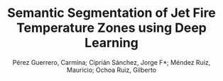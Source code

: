 ---
paperId: 8
author: Pérez Guerrero, Carmina; Ciprián Sánchez, Jorge F*; Méndez Ruiz, Mauricio; Ochoa Ruiz, Gilberto 
publicationauthor: Ciprián Sánchez, J. F. et al.
title: Semantic Segmentation of Jet Fire Temperature Zones using Deep Learning
pdf: Perez-Guerrero_Short_8.pdf
poster: Perez-Guerrero_Short_8.png
alt: --
type: Poster
topic: Deep Learning
link: https://research.latinxinai.org/papers/neurips/2020/pdf/Perez-Guerrero_Short_8.pdf
conference: neurips
year: 2020
tags: neurips-2020
location: Virtual
---